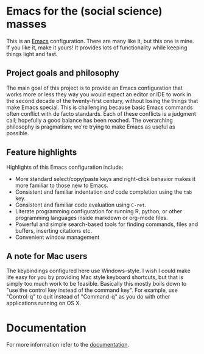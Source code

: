 Emacs for the (social science) masses
=====================================

This is an [Emacs](https://www.gnu.org/software/emacs/) configuration. There are many like it, but this one is mine. If you like it, make it yours! It provides lots of functionality while keeping things light and fast.

Project goals and philosophy
----------------------------

The main goal of this project is to provide an Emacs configuration that works more or less they way you would expect an editor or IDE to work in the second decade of the twenty-first century, without losing the things that make Emacs special. This is challenging because basic Emacs commands often conflict with de facto standards. Each of these conflicts is a judgment call; hopefully a good balance has been reached. The overarching philosophy is pragmatism; we're trying to make Emacs as useful as possible.

Feature highlights
------------------

Highlights of this Emacs configuration include:
- More standard select/copy/paste keys and right-click behavior makes it more familiar to those new to Emacs.
- Consistent and familiar indentation *and* code completion using the `tab` key.
- Consistent and familiar code evaluation using `C-ret`.
- Literate programming configuration for running R, python, or other programming languages inside markdown or org-mode files.
- Powerful and simple search-based tools for finding commands, files and buffers, inserting citations etc.
- Convenient window management

A note for Mac users
--------------------
The keybindings configured here use Windows-style. I wish I could make life easy for you by providing Mac style keyboard shortcuts, but that is simply too much work to be feasible. Basically this mostly boils down to "use the control key instead of the command key". For example, use "Control-q" to quit instead of "Command-q" as you do with other applications running on OS X.

Documentation
=============

For more information refer to the [documentation](https://izahn.github.io/dotemacs).
